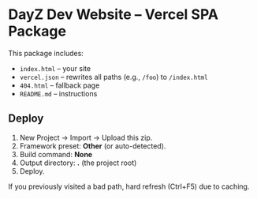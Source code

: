 # DayZ Dev Website – Vercel SPA Package

This package includes:
- `index.html` – your site
- `vercel.json` – rewrites all paths (e.g., `/foo`) to `/index.html`
- `404.html` – fallback page
- `README.md` – instructions

## Deploy
1) New Project → Import → Upload this zip.
2) Framework preset: **Other** (or auto-detected).
3) Build command: **None**
4) Output directory: **.** (the project root)
5) Deploy.

If you previously visited a bad path, hard refresh (Ctrl+F5) due to caching.
